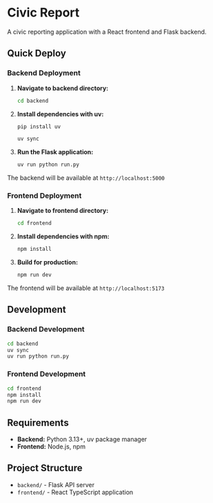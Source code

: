 # Civic Report  

A civic reporting application with a React frontend and Flask backend.

## Quick Deploy

### Backend Deployment

1. **Navigate to backend directory:**
   ```bash
   cd backend
   ```

2. **Install dependencies with uv:**

    ```bash
    pip install uv
    ```

   ```bash
   uv sync
   ```

3. **Run the Flask application:**
   ```bash
   uv run python run.py
   ```

The backend will be available at `http://localhost:5000`

### Frontend Deployment

1. **Navigate to frontend directory:**
   ```bash
   cd frontend
   ```

2. **Install dependencies with npm:**
   ```bash
   npm install
   ```

3. **Build for production:**
   ```bash
   npm run dev
   ```


The frontend will be available at `http://localhost:5173`

## Development

### Backend Development

```bash
cd backend
uv sync
uv run python run.py
```

### Frontend Development

```bash
cd frontend
npm install
npm run dev
```

## Requirements

- **Backend:** Python 3.13+, uv package manager
- **Frontend:** Node.js, npm

## Project Structure

- `backend/` - Flask API server
- `frontend/` - React TypeScript application 
